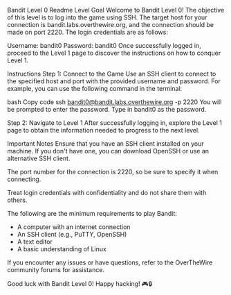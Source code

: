 Bandit Level 0 Readme
Level Goal
Welcome to Bandit Level 0! The objective of this level is to log into the game using SSH. The target host for your connection is bandit.labs.overthewire.org, and the connection should be made on port 2220. The login credentials are as follows:

Username: bandit0
Password: bandit0
Once successfully logged in, proceed to the Level 1 page to discover the instructions on how to conquer Level 1.

Instructions
Step 1: Connect to the Game
Use an SSH client to connect to the specified host and port with the provided username and password. For example, you can use the following command in the terminal:

bash
Copy code
ssh bandit0@bandit.labs.overthewire.org -p 2220
You will be prompted to enter the password. Type in bandit0 as the password.

Step 2: Navigate to Level 1
After successfully logging in, explore the Level 1 page to obtain the information needed to progress to the next level.

Important Notes
Ensure that you have an SSH client installed on your machine. If you don't have one, you can download OpenSSH or use an alternative SSH client.

The port number for the connection is 2220, so be sure to specify it when connecting.

Treat login credentials with confidentiality and do not share them with others.

The following are the minimum requirements to play Bandit:

- A computer with an internet connection
- An SSH client (e.g., PuTTY, OpenSSH)
- A text editor
- A basic understanding of Linux

If you encounter any issues or have questions, refer to the OverTheWire community forums for assistance.

Good luck with Bandit Level 0! Happy hacking! 🎮🔒
